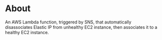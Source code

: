 # About
An AWS Lambda function, triggered by SNS, that automatically disassociates Elastic IP from unhealthy EC2 instance, then associates it to a healthy EC2 instance.